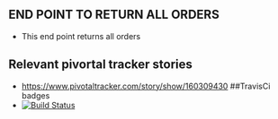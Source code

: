 
## END POINT TO RETURN ALL ORDERS
- This end point returns all orders
## Relevant pivortal tracker stories
- https://www.pivotaltracker.com/story/show/160309430
##TravisCi badges
- [![Build Status](https://travis-ci.org/jamesbeamie/fastfoods_api.svg?branch=ft-all-orders-160309430)](https://travis-ci.org/jamesbeamie/fastfoods_api)
